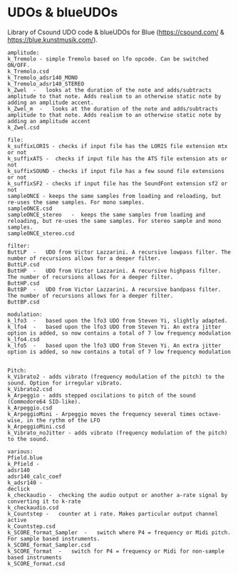 # UDOs & blueUDOs

Library of Csound UDO code & blueUDOs for Blue (https://csound.com/ & https://blue.kunstmusik.com/).

    
    amplitude:
    k_Tremolo - simple Tremolo based on lfo opcode. Can be switched ON/OFF.
    k_Tremolo.csd
    k_Tremolo_adsr140_MONO
    k_Tremolo_adsr140_STEREO
    k_Zwel  -   looks at the duration of the note and adds/subtracts amplitude to that note. Adds realism to an otherwise static note by adding an amplitude accent.
    k_Zwel_m  -   looks at the duration of the note and adds/subtracts amplitude to that note. Adds realism to an otherwise static note by adding an amplitude accent
    k_Zwel.csd
        
    file:
    k_suffixLORIS - checks if input file has the LORIS file extension mtx or not
    k_suffixATS -  checks if input file has the ATS file extension ats or not
    k_suffixSOUND - checks if input file has a few sound file extensions or not
    k_suffixSF2 - checks if input file has the SoundFont extension sf2 or not
    sampleONCE - keeps the same samples from loading and reloading, but re-uses the same samples. For mono samples.
    sampleONCE.csd
    sampleONCE_stereo   -  keeps the same samples from loading and reloading, but re-uses the same samples. For stereo sample and mono samples.
    sampleONCE_stereo.csd
    
    filter:
    ButtLP  -   UDO from Victor Lazzarini. A recursive lowpass filter. The number of recursions allows for a deeper filter.
    ButtLP.csd
    ButtHP  -   UDO from Victor Lazzarini. A recursive highpass filter. The number of recursions allows for a deeper filter.
    ButtHP.csd
    ButtBP  -   UDO from Victor Lazzarini. A recursive bandpass filter. The number of recursions allows for a deeper filter.
    ButtBP.csd
        
    modulation:
    k_lfo3  -   based upon the lfo3 UDO from Steven Yi, slightly adapted. 
    k_lfo4  -   based upon the lfo3 UDO from Steven Yi. An extra jitter option is added, so now contains a total of 7 low frequency	modulation 
    k_lfo4.csd
    k_lfo5  -   based upon the lfo3 UDO from Steven Yi. An extra jitter option is added, so now contains a total of 7 low frequency	modulation 

    
    Pitch:
    k_Vibrato2 - adds vibrato (frequency modulation of the pitch) to the sound. Option for irregular vibrato.
    k_Vibrato2.csd
    k_Arpeggio - adds stepped oscilations to pitch of the sound (Commodore64 SID-like).
    k_Arpeggio.csd
    k_ArpeggioMini - Arpeggio moves the frequency several times octave-wise, in the rythm of the LFO
    k_ArpeggioMini.csd
    k_Vibrato_noJitter - adds vibrato (frequency modulation of the pitch) to the sound.
    
    various:
    Pfield.blue
    k_Pfield -
    adsr140
    adsr140_calc_coef
    k_adsr140 - 
    declick
    k_checkaudio -  checking the audio output or another a-rate signal by converting it to k-rate
    k_checkaudio.csd
    k_Countstep -   counter at i rate. Makes particular output channel active
    k_Countstep.csd
    k_SCORE_format_Sampler  -   switch where P4 = frequency or Midi pitch. For sample based instruments. 
    k_SCORE_format_Sampler.csd
    k_SCORE_format  -   switch for P4 = frequency or Midi for non-sample based instruments
    k_SCORE_format.csd

    

   





   
